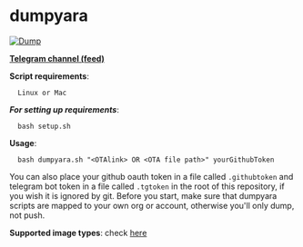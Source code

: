 # dumpyara

[![Dump](https://github.com/nobregaX-dumps/dumpyara/actions/workflows/dump.yml/badge.svg)](https://github.com/nobregaX-dumps/dumpyara/actions/workflows/dump.yml)

**[Telegram channel (feed)](https://t.me/nobregaX_dumps)**

**Script requirements**:

      Linux or Mac

***For setting up requirements***:

      bash setup.sh

**Usage**:

      bash dumpyara.sh "<OTAlink> OR <OTA file path>" yourGithubToken

You can also place your github oauth token in a file called `.githubtoken` and telegram bot token in a file called `.tgtoken` in the root of this repository, if you wish it is ignored by git.
Before you start, make sure that dumpyara scripts are mapped to your own org or account, otherwise you'll only dump, not push.

**Supported image types**:
check [here](https://github.com/AndroidDumps/Firmware_extractor/blob/master/extractor.sh#L3)
